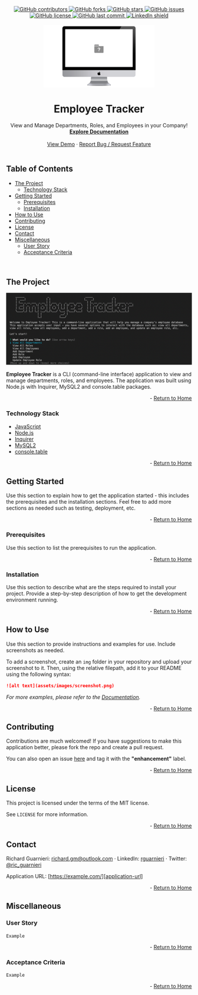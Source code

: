 <!-- This template was created following The Markdown Guide - https://www.markdownguide.org/ -->

<!-- If you are editing this README.md on VS Code, please highlight and replace the following keywords enclosed in backticks (``) using:
* MacOS: CMD + Shift + L
* Windows: CRTL + Shift + L

GitHub Username: `richardguarnieri`
GitHub Repository: `employee-tracker`
Your Name: `Richard Guarnieri`
Email: `richard.gm@outlook.com`
LinkedIn Username: `rguarnieri`
Twitter Username: `ric_guarnieri`
Project Title: `Employee Tracker`
Project Description: `View and Manage Departments, Roles, and Employees in your Company!`
-->

<!-- Please also update the following links -->
[logo]: ./img/logo.png
[application-image]: ./img/app-image.png
[application-url]: https://example.com/

<div id="home"><div> 

<!-- Badges / Shields -->
<!-- These were created using https://shields.io/ - feel free to replace / create yours by modifying links below: -->

<div align="center">
    <a href="https://github.com/richardguarnieri/employee-tracker/graphs/contributors">
        <img alt="GitHub contributors" src="https://img.shields.io/github/contributors/richardguarnieri/employee-tracker?style=for-the-badge">
    <a>
     <a href="https://github.com/richardguarnieri/employee-tracker/network/members">
        <img alt="GitHub forks" src="https://img.shields.io/github/forks/richardguarnieri/employee-tracker?style=for-the-badge">
    <a>
     <a href="https://github.com/richardguarnieri/employee-tracker/stargazers">
        <img alt="GitHub stars" src="https://img.shields.io/github/stars/richardguarnieri/employee-tracker?style=for-the-badge">
    <a>
     <a href="https://github.com/richardguarnieri/employee-tracker/issues">
        <img alt="GitHub issues" src="https://img.shields.io/github/issues/richardguarnieri/employee-tracker?style=for-the-badge">
    <a>
     <a href="https://github.com/richardguarnieri/employee-tracker/blob/main/LICENSE">
        <img alt="GitHub license" src="https://img.shields.io/github/license/richardguarnieri/employee-tracker?label=license&style=for-the-badge">
    <a>
     <a href="https://github.com/richardguarnieri/employee-tracker/commits/main">
        <img alt="GitHub last commit" src="https://img.shields.io/github/last-commit/richardguarnieri/employee-tracker?style=for-the-badge">
    <a>
    <a href="https://www.linkedin.com/in/rguarnieri/">
        <img alt="LinkedIn shield" src="https://img.shields.io/badge/-LinkedIn-black.svg?style=for-the-badge&logo=linkedin&colorB=555">
    <a>
</div>
<br>


<!-- Header -->

<div align="center">
    <a href="https://github.com/richardguarnieri/employee-tracker">
        <img src="./img/logo.png" alt="Logo" width="300" height="auto">
    </a>
    <h1 align="center">Employee Tracker</h1>
    <div>
        View and Manage Departments, Roles, and Employees in your Company!
        <br>
        <a href="https://github.com/richardguarnieri/employee-tracker">
            <strong>Explore Documentation</strong>
        </a>
        <br>
        <br>
        <a href="https://github.com/richardguarnieri/employee-tracker">View Demo</a>
        ·
        <a href="https://github.com/richardguarnieri/employee-tracker/issues">Report Bug / Request Feature</a>
    </div>
</div>
<br>


<!-- Table of Contents -->
## Table of Contents
* [The Project](#the-project)
    * [Technology Stack](#technology-stack)
* [Getting Started](#getting-started)
    * [Prerequisites](#prerequisites)
    * [Installation](#installation)
* [How to Use](#how-to-use)
* [Contributing](#contributing)
* [License](#license)
* [Contact](#contact)
* [Miscellaneous](#miscellaneous)
    * [User Story](#user-story)
    * [Acceptance Criteria](#acceptance-criteria)
<br>


<!-- The Project -->
## The Project

[![Application Image][application-image]][application-url]

**Employee Tracker** is a CLI (command-line interface) application to view and manage departments, roles, and employees. The application was built using Node.js with Inquirer, MySQL2 and console.table packages.

<p align="right"> - <a href="#home">Return to Home</a></p>

### Technology Stack
* [JavaScript](https://www.ecma-international.org/publications-and-standards/standards/ecma-262/)
* [Node.js](https://nodejs.org/en/)
* [Inquirer](https://www.npmjs.com/package/inquirer)
* [MySQL2](https://www.npmjs.com/package/mysql2)
* [console.table](https://www.npmjs.com/package/console.table)

<p align="right"> - <a href="#home">Return to Home</a></p>


<!-- Getting Started -->
## Getting Started
Use this section to explain how to get the application started - this includes the prerequisites and the installation sections. Feel free to add more sections as needed such as testing, deployment, etc.

<p align="right"> - <a href="#home">Return to Home</a></p>

### Prerequisites
Use this section to list the prerequisites to run the application.

<p align="right"> - <a href="#home">Return to Home</a></p>

### Installation
Use this section to describe what are the steps required to install your project. Provide a step-by-step description of how to get the development environment running.

<p align="right"> - <a href="#home">Return to Home</a></p>


<!-- How to Use -->
## How to Use
Use this section to provide instructions and examples for use. Include screenshots as needed.

To add a screenshot, create an `img` folder in your repository and upload your screenshot to it. Then, using the relative filepath, add it to your README using the following syntax:

```md
![alt text](assets/images/screenshot.png)
```

_For more examples, please refer to the [Documentation][documentation-url]._

<p align="right"> - <a href="#home">Return to Home</a></p>


<!-- Contribuiting -->
## Contributing
Contributions are much welcomed! If you have suggestions to make this application better, please fork the repo and create a pull request. 

You can also open an issue [here][github-issues-url] and tag it with the **"enhancement"** label.

<p align="right"> - <a href="#home">Return to Home</a></p>


<!-- License -->
## License
This project is licensed under the terms of the MIT license. 

See `LICENSE` for more information.

<p align="right"> - <a href="#home">Return to Home</a></p>


<!-- Contact -->
## Contact
Richard Guarnieri: richard.gm@outlook.com · LinkedIn: [rguarnieri][linkedin-url] · Twitter: [@ric_guarnieri][twitter-url]

Application URL: [https://example.com/][application-url]

<p align="right"> - <a href="#home">Return to Home</a></p>


<!-- Miscellaneous -->
## Miscellaneous
### User Story
```
Example
```

<p align="right"> - <a href="#home">Return to Home</a></p>

### Acceptance Criteria
```
Example
```

<p align="right"> - <a href="#home">Return to Home</a></p>


<!-- References, Links and Images -->
<!-- Badges / Shields Styles -->
[github-contributors-shield]: https://img.shields.io/github/contributors/richardguarnieri/employee-tracker?style=for-the-badge
[github-forks-shield]: https://img.shields.io/github/forks/richardguarnieri/employee-tracker?style=for-the-badge
[github-stars-shield]: https://img.shields.io/github/stars/richardguarnieri/employee-tracker?style=for-the-badge
[github-issues-shield]: https://img.shields.io/github/issues/richardguarnieri/employee-tracker?style=for-the-badge
[github-license-shield]: https://img.shields.io/github/license/richardguarnieri/employee-tracker?style=for-the-badge
[github-last-commit-shield]: https://img.shields.io/github/last-commit/richardguarnieri/employee-tracker?style=for-the-badge
[linkedin-shield]: https://img.shields.io/badge/-LinkedIn-black.svg?style=for-the-badge&logo=linkedin&colorB=555

<!-- Badges / Shields URL -->
[github-contributors-url]: https://github.com/richardguarnieri/employee-tracker/graphs/contributors
[github-forks-url]: https://github.com/richardguarnieri/employee-tracker/network/members
[github-stars-url]: https://github.com/richardguarnieri/employee-tracker/stargazers
[github-issues-url]: https://github.com/richardguarnieri/employee-tracker/issues
[github-license-url]: https://github.com/richardguarnieri/employee-tracker/blob/main/LICENSE
[linkedin-url]: https://linkedin.com/in/rguarnieri

<!-- Non Badge / Shield Reference Links -->
[documentation-url]: https://github.com/richardguarnieri/employee-tracker
[twitter-url]: https://twitter.com/ric_guarnieri